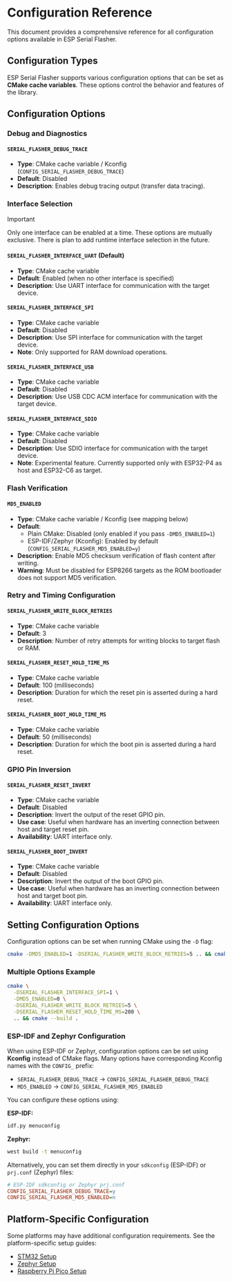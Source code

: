 # Configuration Reference

This document provides a comprehensive reference for all configuration options available in ESP Serial Flasher.

## Configuration Types

ESP Serial Flasher supports various configuration options that can be set as **CMake cache variables**. These options control the behavior and features of the library.

## Configuration Options

### Debug and Diagnostics

#### `SERIAL_FLASHER_DEBUG_TRACE`

- **Type**: CMake cache variable / Kconfig (`CONFIG_SERIAL_FLASHER_DEBUG_TRACE`)
- **Default**: Disabled
- **Description**: Enables debug tracing output (transfer data tracing).

### Interface Selection

> [!IMPORTANT]
> Only one interface can be enabled at a time. These options are mutually exclusive. There is plan to add runtime interface selection in the future.

#### `SERIAL_FLASHER_INTERFACE_UART` (Default)

- **Type**: CMake cache variable
- **Default**: Enabled (when no other interface is specified)
- **Description**: Use UART interface for communication with the target device.

#### `SERIAL_FLASHER_INTERFACE_SPI`

- **Type**: CMake cache variable
- **Default**: Disabled
- **Description**: Use SPI interface for communication with the target device.
- **Note**: Only supported for RAM download operations.

#### `SERIAL_FLASHER_INTERFACE_USB`

- **Type**: CMake cache variable
- **Default**: Disabled
- **Description**: Use USB CDC ACM interface for communication with the target device.

#### `SERIAL_FLASHER_INTERFACE_SDIO`

- **Type**: CMake cache variable
- **Default**: Disabled
- **Description**: Use SDIO interface for communication with the target device.
- **Note**: Experimental feature. Currently supported only with ESP32-P4 as host and ESP32-C6 as target.

### Flash Verification

#### `MD5_ENABLED`

- **Type**: CMake cache variable / Kconfig (see mapping below)
- **Default**:
  - Plain CMake: Disabled (only enabled if you pass `-DMD5_ENABLED=1`)
  - ESP-IDF/Zephyr (Kconfig): Enabled by default (`CONFIG_SERIAL_FLASHER_MD5_ENABLED=y`)
- **Description**: Enable MD5 checksum verification of flash content after writing.
- **Warning**: Must be disabled for ESP8266 targets as the ROM bootloader does not support MD5 verification.

### Retry and Timing Configuration

#### `SERIAL_FLASHER_WRITE_BLOCK_RETRIES`

- **Type**: CMake cache variable
- **Default**: 3
- **Description**: Number of retry attempts for writing blocks to target flash or RAM.

#### `SERIAL_FLASHER_RESET_HOLD_TIME_MS`

- **Type**: CMake cache variable
- **Default**: 100 (milliseconds)
- **Description**: Duration for which the reset pin is asserted during a hard reset.

#### `SERIAL_FLASHER_BOOT_HOLD_TIME_MS`

- **Type**: CMake cache variable
- **Default**: 50 (milliseconds)
- **Description**: Duration for which the boot pin is asserted during a hard reset.

### GPIO Pin Inversion

#### `SERIAL_FLASHER_RESET_INVERT`

- **Type**: CMake cache variable
- **Default**: Disabled
- **Description**: Invert the output of the reset GPIO pin.
- **Use case**: Useful when hardware has an inverting connection between host and target reset pin.
- **Availability**: UART interface only.

#### `SERIAL_FLASHER_BOOT_INVERT`

- **Type**: CMake cache variable
- **Default**: Disabled
- **Description**: Invert the output of the boot GPIO pin.
- **Use case**: Useful when hardware has an inverting connection between host and target boot pin.
- **Availability**: UART interface only.

## Setting Configuration Options

Configuration options can be set when running CMake using the `-D` flag:

```bash
cmake -DMD5_ENABLED=1 -DSERIAL_FLASHER_WRITE_BLOCK_RETRIES=5 .. && cmake --build .
```

### Multiple Options Example

```bash
cmake \
  -DSERIAL_FLASHER_INTERFACE_SPI=1 \
  -DMD5_ENABLED=0 \
  -DSERIAL_FLASHER_WRITE_BLOCK_RETRIES=5 \
  -DSERIAL_FLASHER_RESET_HOLD_TIME_MS=200 \
  .. && cmake --build .
```

### ESP-IDF and Zephyr Configuration

When using ESP-IDF or Zephyr, configuration options can be set using **Kconfig** instead of CMake flags. Many options have corresponding Kconfig names with the `CONFIG_` prefix:

- `SERIAL_FLASHER_DEBUG_TRACE` → `CONFIG_SERIAL_FLASHER_DEBUG_TRACE`
- `MD5_ENABLED` → `CONFIG_SERIAL_FLASHER_MD5_ENABLED`

You can configure these options using:

**ESP-IDF:**

```bash
idf.py menuconfig
```

**Zephyr:**

```bash
west build -t menuconfig
```

Alternatively, you can set them directly in your `sdkconfig` (ESP-IDF) or `prj.conf` (Zephyr) files:

```ini
# ESP-IDF sdkconfig or Zephyr prj.conf
CONFIG_SERIAL_FLASHER_DEBUG_TRACE=y
CONFIG_SERIAL_FLASHER_MD5_ENABLED=n
```

## Platform-Specific Configuration

Some platforms may have additional configuration requirements. See the platform-specific setup guides:

- [STM32 Setup](platform-setup.md#stm32-setup)
- [Zephyr Setup](platform-setup.md#zephyr-setup)
- [Raspberry Pi Pico Setup](platform-setup.md#raspberry-pi-pico-setup)
